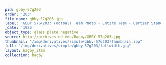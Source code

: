 ```yaml
---
pid: gbby-57g203
order: '203'
file_name: gbby-57g203.jpg
label: 'GBBY 57G/203: Football Team Photo - Entire Team - Cartier Stands - 1925'
_date: '1925'
object_type: glass plate negative
source: http://archives.nd.edu/Bagby/GBBY-57g203.jpg
thumbnail: "/img/derivatives/simple/gbby-57g203/thumbnail.jpg"
full: "/img/derivatives/simple/gbby-57g203/fullwidth.jpg"
layout: bagby_item
collection: bagby
---
```

